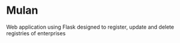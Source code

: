 # Mulan
Web application using Flask designed to register, update and delete registries of enterprises
